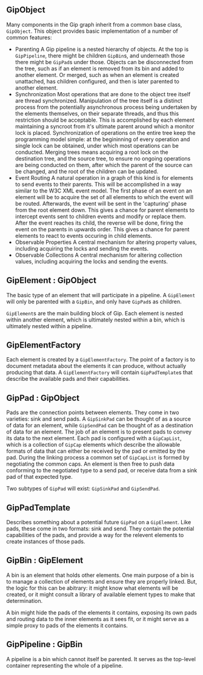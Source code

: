 ## GipObject

Many components in the Gip graph inherit from a common base class, `GipObject`. This object provides basic implementation of a number of common features:
+ Parenting
  A Gip pipeline is a nested hierarchy of objects. At the top is `GipPipeline`, there might be children `GipBin`s, and underneath those there might be `GipPad`s under those. Objects can be disconnected from the tree, such as if an element is removed from its bin and added to another element. Or merged, such as when an element is created unattached, has children configured, and then is later parented to another element.
+ Synchronization
  Most operations that are done to the object tree itself are thread synchronized. Manipulation of the tree itself is a distinct process from the potentially asynchronous process being undertaken by the elements themselves, on their separate threads, and thus this restriction should be acceptable. This is accomplished by each element maintaining a syncroot from it's ultimate parent around which a monitor lock is placed. Synchronization of operations on the entire tree keep the programming model simple: at the begininning of every operation and single lock can be obtained, under which most operations can be conducted.
  Merging trees means acquiring a root lock on the destination tree, and the source tree, to ensure no ongoing operations are being conducted on them, after which the parent of the source can be changed, and the root of the children can be updated.
+ Event Routing
  A natural operation in a graph of this kind is for elements to send events to their parents. This will be accomplished in a way similar to the W3C XML event model. The first phase of an event on an element will be to acquire the set of all elements to which the event will be routed. Afterwards, the event will be sent in the 'capturing' phase from the root element down. This gives a chance for parent elements to intercept events sent to children events and modify or replace them. After the event reaches its child, the reverse will be done, firing the event on the parents in upwards order. This gives a chance for parent elements to react to events occuring in child elements.
+ Observable Properties
  A central mechanism for altering property values, including acquiring the locks and sending the events.
+ Observable Collections
  A central mechanism for altering collection values, including acquiring the locks and sending the events.
  
## GipElement : GipObject

The basic type of an element that will participate in a pipeline. A `GipElement` will only be parented with a `GipBin`, and only have `GipPad`s as children.

`GipElement`s are the main building block of Gip. Each element is nested within another element, which is ultimately nested within a bin, which is ultimately nested within a pipeline. 

## GipElementFactory

Each element is created by a `GipElementFactory`. The point of a factory is to document metadata about the elements it can produce, without actually producing that data. A `GipElementFactory` will contain `GipPadTemplate`s that describe the available pads and their capabilities.

## GipPad : GipObject

Pads are the connection points between elements. They come in two varieties: sink and send pads. A `GipSinkPad` can be thought of as a source of data for an element, while `GipSendPad` can be thought of as a destination of data for an element. The job of an element is to present pads to convey its data to the next element. Each pad is configured with a `GipCapList`, which is a collection of `GipCap` elements which describe the allowable formats of data that can either be received by the pad or emitted by the pad. During the linking process a common set of `GipCapList` is formed by negotiating the common caps. An element is then free to push data conforming to the negotiated type to a send pad, or receive data from a sink pad of that expected type.

Two subtypes of `GipPad` will exist: `GipSinkPad` and `GipSendPad`.

## GipPadTemplate

Describes something about a potential future `GipPad` on a `GipElement`. Like pads, these come in two formats: sink and send. They contain the potential capabilities of the pads, and provide a way for the relevent elements to create instances of those pads.

## GipBin : GipElement

A bin is an element that holds other elements. One main purpose of a bin is to manage a collection of elements and ensure they are properly linked. But, the logic for this can be abitrary: it might know what elements will be created, or it might consult a library of available element types to make that determination.

A bin might hide the pads of the elements it contains, exposing its own pads and routing data to the inner elements as it sees fit, or it might serve as a simple proxy to pads of the elements it contains.

## GipPipeline : GipBin

A pipeline is a bin which cannot itself be parented. It serves as the top-level container representing the whole of a pipeline.

